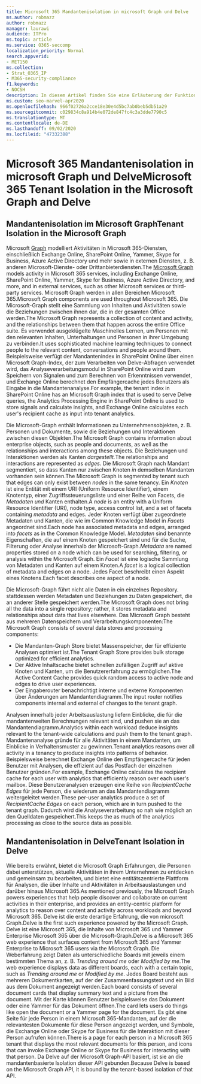 ```yaml
---
title: Microsoft 365 Mandantenisolation in microsoft Graph und Delve
ms.author: robmazz
author: robmazz
manager: laurawi
audience: ITPro
ms.topic: article
ms.service: O365-seccomp
localization_priority: Normal
search.appverid:
- MET150
ms.collection:
- Strat_O365_IP
- M365-security-compliance
f1.keywords:
- NOCSH
description: In diesem Artikel finden Sie eine Erläuterung der Funktionsweise Microsoft 365 Mandantenisolation in der Office Graph und in Delve.
ms.custom: seo-marvel-apr2020
ms.openlocfilehash: 966f02726a2cce18e30e4d5bc7ab0beb5db51a29
ms.sourcegitcommit: c029834c8a914b4e072de847fc4c3a3dde7790c5
ms.translationtype: MT
ms.contentlocale: de-DE
ms.lasthandoff: 09/02/2020
ms.locfileid: "47332388"
---
```

# <a name="microsoft-365-tenant-isolation-in-the-microsoft-graph-and-delve"></a><span data-ttu-id="cc97a-103">Microsoft 365 Mandantenisolation in microsoft Graph und Delve</span><span class="sxs-lookup"><span data-stu-id="cc97a-103">Microsoft 365 Tenant Isolation in the Microsoft Graph and Delve</span></span>

## <a name="tenant-isolation-in-the-microsoft-graph"></a><span data-ttu-id="cc97a-104">Mandantenisolation im Microsoft Graph</span><span class="sxs-lookup"><span data-stu-id="cc97a-104">Tenant Isolation in the Microsoft Graph</span></span>

<span data-ttu-id="cc97a-105">Microsoft [Graph](https://developer.microsoft.com/graph) modelliert Aktivitäten in Microsoft 365-Diensten, einschließlich Exchange Online, SharePoint Online, Yammer, Skype for Business, Azure Active Directory und mehr sowie in externen Diensten, z. B. anderen Microsoft-Dienste- oder Drittanbieterdiensten.</span><span class="sxs-lookup"><span data-stu-id="cc97a-105">The [Microsoft Graph](https://developer.microsoft.com/graph) models activity in Microsoft 365 services, including Exchange Online, SharePoint Online, Yammer, Skype for Business, Azure Active Directory, and more, and in external services, such as other Microsoft services or third-party services.</span></span> <span data-ttu-id="cc97a-106">Microsoft Graph werden in allen Bereichen Microsoft 365.</span><span class="sxs-lookup"><span data-stu-id="cc97a-106">Microsoft Graph components are used throughout Microsoft 365.</span></span> <span data-ttu-id="cc97a-107">Die Microsoft-Graph stellt eine Sammlung von Inhalten und Aktivitäten sowie die Beziehungen zwischen ihnen dar, die in der gesamten Office werden.</span><span class="sxs-lookup"><span data-stu-id="cc97a-107">The Microsoft Graph represents a collection of content and activity, and the relationships between them that happen across the entire Office suite.</span></span> <span data-ttu-id="cc97a-108">Es verwendet ausgeklügelte Maschinelles Lernen, um Personen mit den relevanten Inhalten, Unterhaltungen und Personen in ihrer Umgebung zu verbinden.</span><span class="sxs-lookup"><span data-stu-id="cc97a-108">It uses sophisticated machine learning techniques to connect people to the relevant content, conversations and people around them.</span></span> <span data-ttu-id="cc97a-109">Beispielsweise verfügt der Mandantenindex in SharePoint Online über einen Microsoft Graph-Index, der zum Verarbeiten von Delve-Abfragen verwendet wird, das Analyseverarbeitungsmodul in SharePoint Online wird zum Speichern von Signalen und zum Berechnen von Erkenntnissen verwendet, und Exchange Online berechnet den Empfängercache jedes Benutzers als Eingabe in die Mandantenanalyse.</span><span class="sxs-lookup"><span data-stu-id="cc97a-109">For example, the tenant index in SharePoint Online has an Microsoft Graph index that is used to serve Delve queries, the Analytics Processing Engine in SharePoint Online is used to store signals and calculate insights, and Exchange Online calculates each user's recipient cache as input into tenant analytics.</span></span>

<span data-ttu-id="cc97a-110">Die Microsoft-Graph enthält Informationen zu Unternehmensobjekten, z. B. Personen und Dokumente, sowie die Beziehungen und Interaktionen zwischen diesen Objekten.</span><span class="sxs-lookup"><span data-stu-id="cc97a-110">The Microsoft Graph contains information about enterprise objects, such as people and documents, as well as the relationships and interactions among these objects.</span></span> <span data-ttu-id="cc97a-111">Die Beziehungen und Interaktionen werden als Kanten *dargestellt.*</span><span class="sxs-lookup"><span data-stu-id="cc97a-111">The relationships and interactions are represented as *edges*.</span></span> <span data-ttu-id="cc97a-112">Die Microsoft Graph nach Mandant segmentiert, so dass Kanten nur zwischen Knoten *in* demselben Mandanten vorhanden sein können.</span><span class="sxs-lookup"><span data-stu-id="cc97a-112">The Microsoft Graph is segmented by tenant such that edges can only exist between *nodes* in the same tenancy.</span></span> <span data-ttu-id="cc97a-113">Ein *Knoten* ist eine Entität mit einem URI (Uniform Resource Identifier), einem Knotentyp, einer Zugriffssteuerungsliste und einer Reihe von Facets, die *Metadaten und* Kanten enthalten.</span><span class="sxs-lookup"><span data-stu-id="cc97a-113">A *node* is an entity with a Uniform Resource Identifier (URI), node type, access control list, and a set of facets containing *metadata* and edges.</span></span> <span data-ttu-id="cc97a-114">Jeder Knoten verfügt über zugeordnete Metadaten und Kanten, die wie im Common Knowledge Model in *Facets* angeordnet sind.</span><span class="sxs-lookup"><span data-stu-id="cc97a-114">Each node has associated metadata and edges, arranged into *facets* as in the Common Knowledge Model.</span></span> <span data-ttu-id="cc97a-115">*Metadaten* sind benannte Eigenschaften, die auf einem Knoten gespeichert sind und für die Suche, Filterung oder Analyse innerhalb der Microsoft-Graph.</span><span class="sxs-lookup"><span data-stu-id="cc97a-115">*Metadata* are named properties stored on a node which can be used for searching, filtering, or analysis within the Microsoft Graph.</span></span> <span data-ttu-id="cc97a-116">Ein *Facet* ist eine logische Sammlung von Metadaten und Kanten auf einem Knoten.</span><span class="sxs-lookup"><span data-stu-id="cc97a-116">A *facet* is a logical collection of metadata and edges on a node.</span></span> <span data-ttu-id="cc97a-117">Jedes Facet beschreibt einen Aspekt eines Knotens.</span><span class="sxs-lookup"><span data-stu-id="cc97a-117">Each facet describes one aspect of a node.</span></span> 

<span data-ttu-id="cc97a-118">Die Microsoft-Graph führt nicht alle Daten in ein einzelnes Repository. stattdessen werden Metadaten und Beziehungen zu Daten gespeichert, die an anderer Stelle gespeichert werden.</span><span class="sxs-lookup"><span data-stu-id="cc97a-118">The Microsoft Graph does not bring all the data into a single repository; rather, it stores metadata and relationships about data that lives elsewhere.</span></span> <span data-ttu-id="cc97a-119">Das Microsoft Graph besteht aus mehreren Datenspeichern und Verarbeitungskomponenten:</span><span class="sxs-lookup"><span data-stu-id="cc97a-119">The Microsoft Graph consists of several data stores and processing components:</span></span>

- <span data-ttu-id="cc97a-120">Die Mandanten-Graph Store bietet Massenspeicher, der für effiziente Analysen optimiert ist.</span><span class="sxs-lookup"><span data-stu-id="cc97a-120">The Tenant Graph Store provides bulk storage optimized for efficient analytics.</span></span>
- <span data-ttu-id="cc97a-121">Der Aktive Inhaltscache bietet schnellen zufälligen Zugriff auf aktive Knoten und Kanten, um die Benutzererfahrung zu ermöglichen.</span><span class="sxs-lookup"><span data-stu-id="cc97a-121">The Active Content Cache provides quick random access to active node and edges to drive user experiences.</span></span>
- <span data-ttu-id="cc97a-122">Der Eingaberouter benachrichtigt interne und externe Komponenten über Änderungen am Mandantendiagramm.</span><span class="sxs-lookup"><span data-stu-id="cc97a-122">The input router notifies components internal and external of changes to the tenant graph.</span></span>

<span data-ttu-id="cc97a-123">Analysen innerhalb jeder Arbeitsauslastung liefern Einblicke, die für die mandantenweiten Berechnungen relevant sind, und pushen sie an das Mandantendiagramm.</span><span class="sxs-lookup"><span data-stu-id="cc97a-123">Analytics within each workload deduce insights relevant to the tenant-wide calculations and push them to the tenant graph.</span></span> <span data-ttu-id="cc97a-124">Mandantenanalyse gründe für alle Aktivitäten in einem Mandanten, um Einblicke in Verhaltensmuster zu gewinnen.</span><span class="sxs-lookup"><span data-stu-id="cc97a-124">Tenant analytics reasons over all activity in a tenancy to produce insights into patterns of behavior.</span></span> <span data-ttu-id="cc97a-125">Beispielsweise berechnet Exchange Online den Empfängercache für jeden Benutzer mit Analysen, die effizient auf das Postfach der einzelnen Benutzer gründen.</span><span class="sxs-lookup"><span data-stu-id="cc97a-125">For example, Exchange Online calculates the recipient cache for each user with analytics that efficiently reason over each user's mailbox.</span></span> <span data-ttu-id="cc97a-126">Diese Benutzeranalysen erzeugen eine Reihe von *RecipientCache Edges* für jede Person, die wiederum an das Mandantendiagramm weitergeleitet werden.</span><span class="sxs-lookup"><span data-stu-id="cc97a-126">These per-user analytics produce a set of *RecipientCache Edges* on each person, which are in turn pushed to the tenant graph.</span></span> <span data-ttu-id="cc97a-127">Dadurch wird die Analyseverarbeitung so nah wie möglich an den Quelldaten gespeichert.</span><span class="sxs-lookup"><span data-stu-id="cc97a-127">This keeps the as much of the analytics processing as close to the source data as possible.</span></span>

## <a name="tenant-isolation-in-delve"></a><span data-ttu-id="cc97a-128">Mandantenisolation in Delve</span><span class="sxs-lookup"><span data-stu-id="cc97a-128">Tenant Isolation in Delve</span></span>

<span data-ttu-id="cc97a-129">Wie bereits erwähnt, bietet die Microsoft Graph Erfahrungen, die Personen dabei unterstützen, aktuelle Aktivitäten in ihrem Unternehmen zu entdecken und gemeinsam zu bearbeiten, und bietet eine entitätszentrierte Plattform für Analysen, die über Inhalte und Aktivitäten in Arbeitsauslastungen und darüber hinaus Microsoft 365.</span><span class="sxs-lookup"><span data-stu-id="cc97a-129">As mentioned previously, the Microsoft Graph powers experiences that help people discover and collaborate on current activities in their enterprise, and provides an entity-centric platform for analytics to reason over content and activity across workloads and beyond Microsoft 365.</span></span> <span data-ttu-id="cc97a-130">Delve ist die erste derartige Erfahrung, die von microsoft Graph.</span><span class="sxs-lookup"><span data-stu-id="cc97a-130">Delve is the first such experience powered by the Microsoft Graph.</span></span>
<span data-ttu-id="cc97a-131">Delve ist eine Microsoft 365, die Inhalte von Microsoft 365 und Yammer Enterprise Microsoft 365 über die Microsoft-Graph.</span><span class="sxs-lookup"><span data-stu-id="cc97a-131">Delve is a Microsoft 365 web experience that surfaces content from Microsoft 365 and Yammer Enterprise to Microsoft 365 users via the Microsoft Graph.</span></span> <span data-ttu-id="cc97a-132">Die Weberfahrung zeigt Daten als unterschiedliche Boards mit jeweils einem bestimmten Thema an, z. B. *Trending around me* oder *Modified by me*.</span><span class="sxs-lookup"><span data-stu-id="cc97a-132">The web experience displays data as different boards, each with a certain topic, such as *Trending around me* or *Modified by me*.</span></span> <span data-ttu-id="cc97a-133">Jedes Board besteht aus mehreren Dokumentkarten, auf der der Zusammenfassungstext und ein Bild aus dem Dokument angezeigt werden.</span><span class="sxs-lookup"><span data-stu-id="cc97a-133">Each board consists of several document cards that display summary text and a picture from the document.</span></span> <span data-ttu-id="cc97a-134">Mit der Karte können Benutzer beispielsweise das Dokument oder eine Yammer für das Dokument öffnen.</span><span class="sxs-lookup"><span data-stu-id="cc97a-134">The card lets users do things like open the document or a Yammer page for the document.</span></span> <span data-ttu-id="cc97a-135">Es gibt eine Seite für jede Person in einem Microsoft 365-Mandanten, auf der die relevantesten Dokumente für diese Person angezeigt werden, und Symbole, die Exchange Online oder Skype for Business für die Interaktion mit dieser Person aufrufen können.</span><span class="sxs-lookup"><span data-stu-id="cc97a-135">There is a page for each person in a Microsoft 365 tenant that displays the most relevant documents for this person, and icons that can invoke Exchange Online or Skype for Business for interacting with that person.</span></span> <span data-ttu-id="cc97a-136">Da Delve auf der Microsoft Graph-API basiert, ist sie an die mandantenbasierte Isolation dieser API gebunden.</span><span class="sxs-lookup"><span data-stu-id="cc97a-136">Because Delve is based on the Microsoft Graph API, it is bound by the tenant-based isolation of that API.</span></span>
